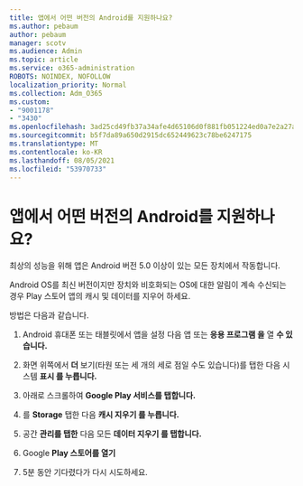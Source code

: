 ```yaml
---
title: 앱에서 어떤 버전의 Android를 지원하나요?
ms.author: pebaum
author: pebaum
manager: scotv
ms.audience: Admin
ms.topic: article
ms.service: o365-administration
ROBOTS: NOINDEX, NOFOLLOW
localization_priority: Normal
ms.collection: Adm_O365
ms.custom:
- "9001178"
- "3430"
ms.openlocfilehash: 3ad25cd49fb37a34afe4d65106d0f881fb051224ed0a7e2a27a1fd2f52645433
ms.sourcegitcommit: b5f7da89a650d2915dc652449623c78be6247175
ms.translationtype: MT
ms.contentlocale: ko-KR
ms.lasthandoff: 08/05/2021
ms.locfileid: "53970733"
---
```

# <a name="what-version-of-android-does-your-app-support"></a>앱에서 어떤 버전의 Android를 지원하나요?

최상의 성능을 위해 앱은 Android 버전 5.0 이상이 있는 모든 장치에서 작동합니다.

Android OS를 최신 버전이지만 장치와 비호화되는 OS에 대한 알림이 계속 수신되는 경우 Play 스토어 앱의 캐시 및 데이터를 지우어 하세요.

방법은 다음과 같습니다. 

1. Android 휴대폰 또는 태블릿에서  앱을 설정 다음 앱 또는 **응용 프로그램 을** 열 **수 있습니다.**

2. 화면 위쪽에서 **더** 보기(타원 또는 세 개의 세로 점일 수도 있습니다)를 탭한 다음 시스템 **표시 를 누릅니다.** 

3. 아래로 스크롤하여 **Google Play 서비스를 탭합니다.** 

4. 를 **Storage** 탭한 다음 **캐시 지우기 를 누릅니다.** 

5. 공간 **관리를 탭한** 다음 모든 **데이터 지우기 를 탭합니다.** 

6. Google **Play 스토어를 열기** 

7. 5분 동안 기다렸다가 다시 시도하세요. 